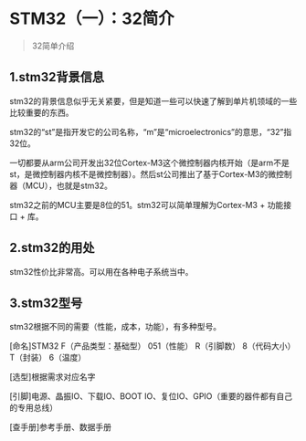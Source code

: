 # STM32（一）：32简介

>  32简单介绍

## 1.stm32背景信息

  stm32的背景信息似乎无关紧要，但是知道一些可以快速了解到单片机领域的一些比较重要的东西。

  stm32的“st”是指开发它的公司名称，“m”是“microelectronics”的意思，“32”指32位。

  一切都要从arm公司开发出32位Cortex-M3这个微控制器内核开始（是arm不是st，是微控制器内核不是微控制器）。然后st公司推出了基于Cortex-M3的微控制器（MCU），也就是stm32。

  stm32之前的MCU主要是8位的51。stm32可以简单理解为Cortex-M3 + 功能接口 + 库。



## 2.stm32的用处

  stm32性价比非常高。可以用在各种电子系统当中。



## 3.stm32型号

  stm32根据不同的需要（性能，成本，功能），有多种型号。

  [命名]STM32     F（产品类型：基础型）  051（性能）     R（引脚数） 8（代码大小）  T（封装） 6（温度）

  [选型]根据需求对应名字

  [引脚]电源、晶振IO、下载IO、BOOT IO、复位IO、GPIO（重要的器件都有自己的专用总线）

  [查手册]参考手册、数据手册      

